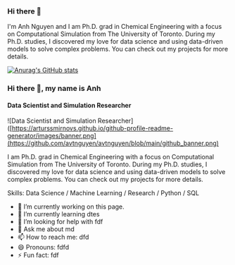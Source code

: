 ### Hi there 👋

I'm Anh Nguyen and I am Ph.D. grad in Chemical Engineering with a focus on Computational Simulation from The University of Toronto. During my Ph.D. studies, I discovered my love for data science and using data-driven models to solve complex problems. You can check out my projects for more details.

[![Anurag's GitHub stats](https://github-readme-stats.vercel.app/api?username=avtnguyen)](https://github.com/anuraghazra/github-readme-stats)

### Hi there 👋, my name is Anh
#### Data Scientist and Simulation Researcher
![Data Scientist and Simulation Researcher]([https://arturssmirnovs.github.io/github-profile-readme-generator/images/banner.png](https://github.com/avtnguyen/avtnguyen/blob/main/github_banner.png)

 I am Ph.D. grad in Chemical Engineering with a focus on Computational Simulation from The University of Toronto. During my Ph.D. studies, I discovered my love for data science and using data-driven models to solve complex problems. You can check out my projects for more details.
 
Skills: Data Science / Machine Learning / Research / Python / SQL

- 🔭 I’m currently working on this page. 
- 🌱 I’m currently learning dtes 
- 🤔 I’m looking for help with fdf 
- 💬 Ask me about md 
- 📫 How to reach me: dfd 
- 😄 Pronouns: fdfd 
- ⚡ Fun fact: fdf 




